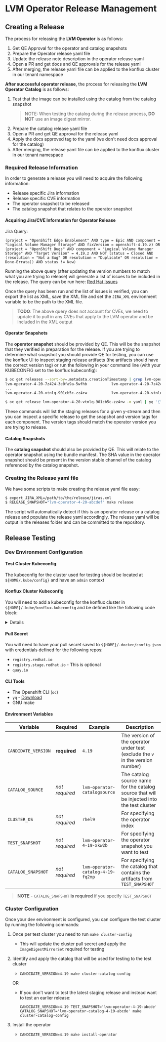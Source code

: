 # LVM Operator Release Management

## Creating a Release

The process for releasing the **LVM Operator** is as follows:
1. Get QE Approval for the operator and catalog snapshots
2. Prepare the Operator release yaml file
3. Update the release note description in the operator release yaml
3. Open a PR and get docs and QE approvals for the release yaml
4. After merging, the release yaml file can be applied to the konflux cluster in our tenant namespace

**After successful operator release**, the process for releasing the **LVM Operator Catalog** is as follows:
1. Test that the image can be installed using the catalog from the catalog snapshot
    > NOTE: When testing the catalog during the release process, **DO NOT** use an image digest mirror.
2. Prepare the catalog release yaml file
3. Open a PR and get QE approval for the release yaml
4. Apply the docs approved tag to the yaml (we don't need docs approval for the catalog)
5. After merging, the release yaml file can be applied to the konflux cluster in our tenant namespace

### Required Release Information
In order to generate a release you will need to acquire the following information:
- Release specific Jira information
- Release specific CVE information
- The operator snapshot to be released
- The catalog snapshot that relates to the operator snapshot

#### Acquiring Jira/CVE Information for Operator Release
Jira Query:
```
(project = "OpenShift Edge Enablement" AND type = Epic AND component = "Logical Volume Manager Storage" AND fixVersion = openshift-4.19.z) OR (project = "OpenShift Bugs" AND component = "Logical Volume Manager Storage" AND "Target Version" = 4.19.z AND NOT (status = Closed AND (resolution = "Not a Bug" OR resolution = "Duplicate" OR resolution = Done-Errata)) AND status != New)
```

Running the above query (after updating the version numbers to match what you are trying to release) will generate a list of issues to be included in the release. The query can be run here: [Red Hat Issues](https://issues.redhat.com/issues/?jql=)

Once the query has been run and the list of issues is verified, you can export the list as XML, save the XML file and set the `JIRA_XML` environment variable to be the path to the XML file.

> **TODO**: The above query does not account for CVEs, we need to update it to pull in any CVEs that apply to the LVM operator and be included in the XML output

#### Operator Snapshots
The **operator snapshot** should be provided by QE. This will be the snapshot that they verified in preparation for the release. If you are trying to determine what snapshot you should provide QE for testing, you can use the konflux UI to inspect staging release artifacts (the artifacts should have the correct version tag) or run the following in your command line (with your KUBECONFIG set to the konflux kubeconfig):

```bash
$ oc get releases --sort-by=.metadata.creationTimestamp | grep lvm-operator-staging-releaseplan-4-20
lvm-operator-4-20-7z424-3e0fa9a-5wfhb           lvm-operator-4-20-7z424           lvm-operator-stage-releaseplan-4-20           Succeeded        14d
...
lvm-operator-4-20-vtnlq-901cb5c-zz4rw           lvm-operator-4-20-vtnlq           lvm-operator-stage-releaseplan-4-20           Succeeded        2d8h

$ oc get release lvm-operator-4-20-vtnlq-901cb5c-zz4rw -o yaml | yq '{"snapshot": .spec.snapshot, "artifacts": [(.status.artifacts.filtered_snapshot | from_json | .components[] | with_entries(select(.key == "name" or .key == "tags")))]}'
```

These commands will list the staging releases for a given y-stream and then you can inspect a specific release to get the snapshot and version tags for each component. The version tags should match the operator version you are trying to release.

#### Catalog Snapshots
The **catalog snapshot** should also be provided by QE. This will relate to the operator snapshot using the bundle manifest. The SHA value in the operator snapshot should be present in the version stable channel of the catalog referenced by the catalog snapshot.

### Creating the Release yaml file
We have some scripts to make creating the release yaml file easy:
```bash
$ export JIRA_XML=/path/to/the/release/jiras.xml
$ RELEASE_SNAPSHOT="lvm-operator-4-20-abcdef" make release
```

The script will automatically detect if this is an operator release or a catalog release and populate the release yaml accordingly.
The release yaml will be output in the releases folder and can be committed to the repository.

## Release Testing
### Dev Environment Configuration
#### Test Cluster Kubeconfig

The kubeconfig for the cluster used for testing should be located at `${HOME/.kube/config}` and have an `admin` context

#### Konflux Cluster Kubeconfig
You will need to add a kubeconfig for the konflux cluster in `${HOME}/.kube/konflux.kubeconfig` and be defined like the following code block:

<details>

```yaml
apiVersion: v1
clusters:
- cluster:
    server: https://api-toolchain-host-operator.apps.stone-prd-host1.wdlc.p1.openshiftapps.com//workspaces/logical-volume-manag
  name: konfluxInformation
contexts:
- context:
    cluster: konflux
    namespace: logical-volume-manag-tenant
    user: oidc
  name: konflux
current-context: konflux
kind: Config
preferences: {}
users:
- name: oidc
  user:
    exec:
      apiVersion: client.authentication.k8s.io/v1beta1
      args:
      - oidc-login
      - get-token
      - --oidc-issuer-url=https://sso.redhat.com/auth/realms/redhat-external
      - --oidc-client-id=rhoas-cli-prod
      command: kubectl
      env: null
      interactiveMode: IfAvailable
      provideClusterInfo: false
```
</details>

#### Pull Secret
You will need to have your pull secret saved to `${HOME}/.docker/config.json` with credentials defined for the following repos:
- `registry.redhat.io`
- `registry.stage.redhat.io` - This is optional
- `quay.io`

#### CLI Tools
- The Openshift CLI (`oc`)
- `yq` - [Download](https://github.com/mikefarah/yq/?tab=readme-ov-file#install)
- GNU make

#### Environment Variables
| Variable | Required | Example | Description |
| --- | --- | --- | --- |
| `CANDIDATE_VERSION` | **required** | `4.19` | The version of the operator under test (exclude the `v` in the version number) |
| `CATALOG_SOURCE` | *not required* | `lvm-operator-catalogsource` | The catalog source name for the catalog source that will be injected into the test cluster |
| `CLUSTER_OS` | *not required* | `rhel9` | For specifying the operator index |
| `TEST_SNAPSHOT` | *not required* | `lvm-operator-4-19-xkw2b` | For specifying the operator snapshot you want to test |
| `CATALOG_SNAPSHOT` | *not required* | `lvm-operator-catalog-4-19-fq2mp` | For specifying the catalog that contains the artifacts from `TEST_SNAPSHOT` |

> **NOTE** - `CATALOG_SNAPSHOT` **is required** if you specify `TEST_SNAPSHOT`

### Cluster Configuration
Once your dev environment is configured, you can configure the test cluster by running the following commands:

1. Once per test cluster you need to run `make cluster-config`
    - This will update the cluster pull secret and apply the `ImageDigestMirrorSet` required for testing
2. Identify and apply the catalog that will be used for testing to the test cluster
    - `CANDIDATE_VERSION=4.19 make cluster-catalog-config`

    OR

    - If you don't want to test the latest staging release and instead want to test an earlier release:

      `CANDIDATE_VERSION=4.19 TEST_SNAPSHOT='lvm-operator-4-19-abcde' CATALOG_SNAPSHOT='lvm-operator-catalog-4-19-abcde' make cluster-catalog-config`
3. Install the operator
    - `CANDIDATE_VERSION=4.19 make install-operator`
